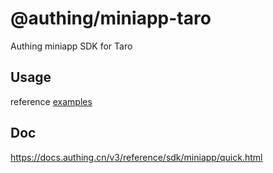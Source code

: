 # @authing/miniapp-taro

Authing miniapp SDK for Taro

## Usage

reference [examples](../../examples/miniapp-taro/src/pages/index/index.tsx)

## Doc

https://docs.authing.cn/v3/reference/sdk/miniapp/quick.html

